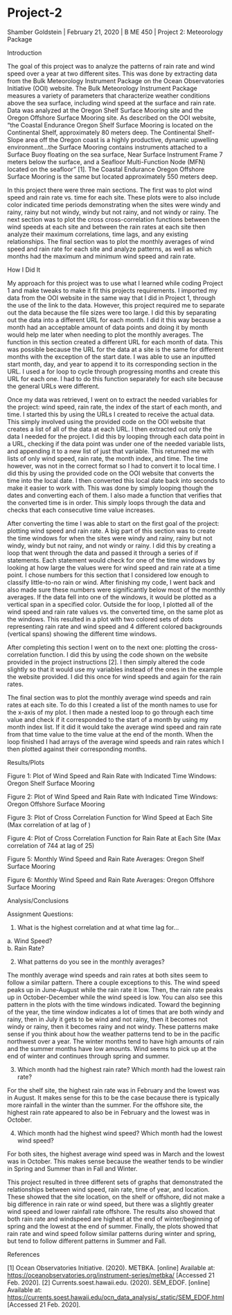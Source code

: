 # Project-2

Shamber Goldstein | February 21, 2020 | B ME 450 | Project 2: Meteorology Package 

Introduction

The goal of this project was to analyze the patterns of rain rate and wind speed over a year at two different sites. This was done by extracting data from the Bulk Meteorology Instrument Package on the Ocean Observatories Initiative (OOI) website. The Bulk Meteorology Instrument Package measures a variety of parameters that characterize weather conditions above the sea surface, including wind speed at the surface and rain rate. Data was analyzed at the Oregon Shelf Surface Mooring site and the Oregon Offshore Surface Mooring site. As described on the OOI website, “the Coastal Endurance Oregon Shelf Surface Mooring is located on the Continental Shelf, approximately 80 meters deep. The Continental Shelf-Slope area off the Oregon coast is a highly productive, dynamic upwelling environment…the Surface Mooring contains instruments attached to a Surface Buoy floating on the sea surface, Near Surface Instrument Frame 7 meters below the surface, and a Seafloor Multi-Function Node (MFN) located on the seafloor” [1]. The Coastal Endurance Oregon Offshore Surface Mooring is the same but located approximately 550 meters deep. 

In this project there were three main sections. The first was to plot wind speed and rain rate vs. time for each site. These plots were to also include color indicated time periods demonstrating when the sites were windy and rainy, rainy but not windy, windy but not rainy, and not windy or rainy. The next section was to plot the cross cross-correlation functions between the wind speeds at each site and between the rain rates at each site then analyze their maximum correlations, time lags, and any existing relationships. The final section was to plot the monthly averages of wind speed and rain rate for each site and analyze patterns, as well as which months had the maximum and minimum wind speed and rain rate. 

How I Did It

My approach for this project was to use what I learned while coding Project 1 and make tweaks to make it fit this projects requirements. I imported my data from the OOI website in the same way that I did in Project 1, through the use of the link to the data. However, this project required me to separate out the data because the file sizes were too large. I did this by separating out the data into a different URL for each month. I did it this way because a month had an acceptable amount of data points and doing it by month would help me later when needing to plot the monthly averages. The function in this section created a different URL for each month of data. This was possible because the URL for the data at a site is the same for different months with the exception of the start date. I was able to use an inputted start month, day, and year to append it to its corresponding section in the URL. I used a for loop to cycle through progressing months and create this URL for each one. I had to do this function separately for each site because the general URLs were different. 

Once my data was retrieved, I went on to extract the needed variables for the project: wind speed, rain rate, the index of the start of each month, and time. I started this by using the URLs I created to receive the actual data. This simply involved using the provided code on the OOI website that creates a list of all of the data at each URL. I then extracted out only the data I needed for the project. I did this by looping through each data point in a URL, checking if the data point was under one of the needed variable lists, and appending it to a new list of just that variable. This returned me with lists of only wind speed, rain rate, the month index, and time. The time however, was not in the correct format so I had to convert it to local time. I did this by using the provided code on the OOI website that converts the time into the local date. I then converted this local date back into seconds to make it easier to work with. This was done by simply looping though the dates and converting each of them. I also made a function that verifies that the converted time is in order. This simply loops through the data and checks that each consecutive time value increases.

After converting the time I was able to start on the first goal of the project: plotting wind speed and rain rate. A big part of this section was to create the time windows for when the sites were windy and rainy, rainy but not windy, windy but not rainy, and not windy or rainy. I did this by creating a loop that went through the data and passed it through a series of if statements. Each statement would check for one of the time windows by looking at how large the values were for wind speed and rain rate at a time point. I chose numbers for this section that I considered low enough to classify little-to-no rain or wind. After finishing my code, I went back and also made sure these numbers were significantly below most of the monthly averages. If the data fell into one of the windows, it would be plotted as a vertical span in a specified color. Outside the for loop, I plotted all of the wind speed and rain rate values vs. the converted time, on the same plot as the windows. This resulted in a plot with two colored sets of dots representing rain rate and wind speed and 4 different colored backgrounds (vertical spans) showing the different time windows.

After completing this section I went on to the next one: plotting the cross-correlation function. I did this by using the code shown on the website provided in the project instructions [2]. I then simply altered the code slightly so that it would use my variables instead of the ones in the example the website provided. I did this once for wind speeds and again for the rain rates.

The final section was to plot the monthly average wind speeds and rain rates at each site. To do this I created a list of the month names to use for the x-axis of my plot. I then made a nested loop to go through each time value and check if it corresponded to the start of a month by using my month index list. If it did it would take the average wind speed and rain rate from that time value to the time value at the end of the month. When the loop finished I had arrays of the average wind speeds and rain rates which I then plotted against their corresponding months.

Results/Plots

Figure 1: Plot of Wind Speed and Rain Rate with Indicated Time Windows: Oregon Shelf Surface Mooring
 

Figure 2: Plot of Wind Speed and Rain Rate with Indicated Time Windows: Oregon Offshore Surface Mooring
 

Figure 3: Plot of Cross Correlation Function for Wind Speed at Each Site (Max correlation of at lag of )


Figure 4: Plot of Cross Correlation Function for Rain Rate at Each Site (Max correlation of 744 at lag of 25)


Figure 5: Monthly Wind Speed and Rain Rate Averages: Oregon Shelf Surface Mooring
 

Figure 6: Monthly Wind Speed and Rain Rate Averages: Oregon Offshore Surface Mooring
 

Analysis/Conclusions

Assignment Questions:

1.	What is the highest correlation and at what time lag for…

a.	Wind Speed?  
b.	Rain Rate? 


2.	What patterns do you see in the monthly averages?

The monthly average wind speeds and rain rates at both sites seem to follow a similar pattern. There a couple exceptions to this. The wind speed peaks up in June-August while the rain rate it low. Then, the rain rate peaks up in October-December while the wind speed is low. You can also see this pattern in the plots with the time windows indicated. Toward the beginning of the year, the time window indicates a lot of times that are both windy and rainy, then in July it gets to be wind and not rainy, then it becomes not windy or rainy, then it becomes rainy and not windy. These patterns make sense if you think about how the weather patterns tend to be in the pacific northwest over a year. The winter months tend to have high amounts of rain and the summer months have low amounts. Wind seems to pick up at the end of winter and continues through spring and summer.  


3.	Which month had the highest rain rate? Which month had the lowest rain rate?

For the shelf site, the highest rain rate was in February and the lowest was in August. It makes sense for this to be the case because there is typically more rainfall in the winter than the summer. For the offshore site, the highest rain rate appeared to also be in February and the lowest was in October.


4.	Which month had the highest wind speed? Which month had the lowest wind speed?

For both sites, the highest average wind speed was in March and the lowest was in October. This makes sense because the weather tends to be windier in Spring and Summer than in Fall and Winter. 


This project resulted in three different sets of graphs that demonstrated the relationships between wind speed, rain rate, time of year, and location. These showed that the site location, on the shelf or offshore, did not make a big difference in rain rate or wind speed, but there was a slightly greater wind speed and lower rainfall rate offshore. The results also showed that both rain rate and windspeed are highest at the end of winter/beginning of spring and the lowest at the end of summer. Finally, the plots showed that rain rate and wind speed follow similar patterns during winter and spring, but tend to follow different patterns in Summer and Fall.

References

[1]	Ocean Observatories Initiative. (2020). METBKA. [online] Available at: https://oceanobservatories.org/instrument-series/metbka/ [Accessed 21 Feb. 2020].
[2]	Currents.soest.hawaii.edu. (2020). SEM_EDOF. [online] Available at: https://currents.soest.hawaii.edu/ocn_data_analysis/_static/SEM_EDOF.html [Accessed 21 Feb. 2020].

